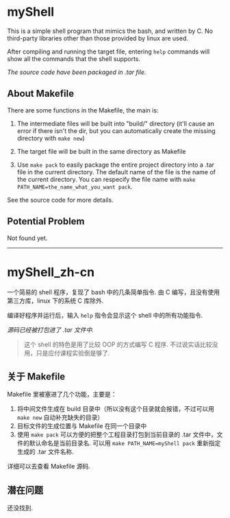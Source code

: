 # myShell
This is a simple shell program that mimics the bash, and written by C. No third-party libraries other than those provided by linux are used.

After compiling and running the target file, entering `help` commands will show all the commands that the shell supports.

_The source code have been packaged in .tar file._

## About Makefile
There are some functions in the Makefile, the main is:

1. The intermediate files will be built into "build/" directory (it'll cause an error if there isn't the dir, but you can automatically create the missing directory with `make new`)

2. The target file will be built in the same directory as Makefile

3. Use `make pack` to easily package the entire project directory into a .tar file in the current directory. The default name of the file is the name of the current directory. You can respecify the file name with `make PATH_NAME=the_name_what_you_want pack`.

See the source code for more details.

## Potential Problem
Not found yet.

- - -

# myShell_zh-cn
一个简易的 shell 程序，复现了 bash 中的几条简单指令. 由 C 编写，且没有使用第三方库，linux 下的系统 C 库除外.

编译好程序并运行后，输入 `help` 指令会显示这个 shell 中的所有功能指令.

_源码已经被打包进了 .tar 文件中._

> 这个 shell 的特色是用了比较 OOP 的方式编写 C 程序. 不过说实话比较没用，只是应付课程实验倒是够了.

## 关于 Makefile
Makefile 里被塞进了几个功能，主要是：
1. 将中间文件生成在 build 目录中（所以没有这个目录就会报错，不过可以用 `make new` 自动补充缺失的目录）
2. 目标文件的生成位置与 Makefile 在同一个目录中
3. 使用 `make pack` 可以方便的把整个工程目录打包到当前目录的 .tar 文件中，文件的默认命名是当前目录名. 可以用 `make PATH_NAME=myShell pack` 重新指定生成的 .tar 文件名称.

详细可以去查看 Makefile 源码.

## 潜在问题
还没找到.
